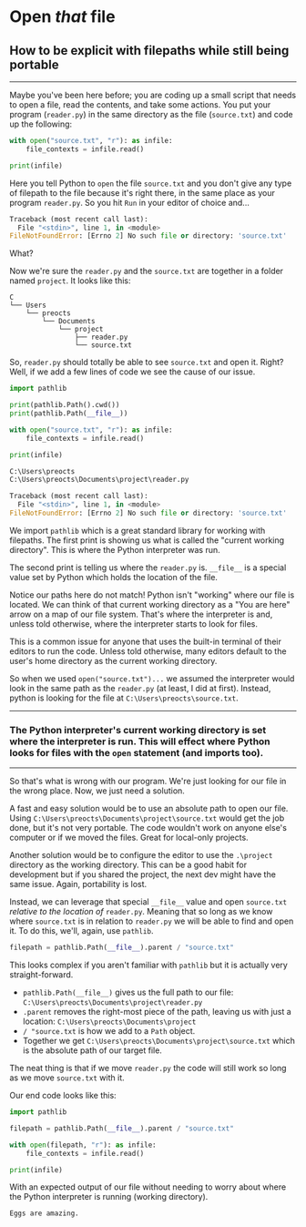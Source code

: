 # Open *that* file
## How to be explicit with filepaths while still being portable

---

Maybe you've been here before; you are coding up a small script that needs to open a file, read the contents, and take some actions.  You put your program (`reader.py`) in the same directory as the file (`source.txt`) and code up the following:

```py
with open("source.txt", "r"): as infile:
    file_contexts = infile.read()

print(infile)
```

Here you tell Python to `open` the file `source.txt` and you don't give any type of filepath to the file because it's right there, in the same place as your program `reader.py`.  So you hit `Run` in your editor of choice and...

```py
Traceback (most recent call last):
  File "<stdin>", line 1, in <module>
FileNotFoundError: [Errno 2] No such file or directory: 'source.txt'
```

What?

Now we're sure the `reader.py` and the `source.txt` are together in a folder named `project`.  It looks like this:

```
C
└── Users
    └── preocts
        └── Documents
            └── project
                ├── reader.py
                └── source.txt
```

So, `reader.py` should totally be able to see `source.txt` and open it. Right? Well, if we add a few lines of code we see the cause of our issue.

```py
import pathlib

print(pathlib.Path().cwd())
print(pathlib.Path(__file__))

with open("source.txt", "r"): as infile:
    file_contexts = infile.read()

print(infile)
```

```py
C:\Users\preocts
C:\Users\preocts\Documents\project\reader.py

Traceback (most recent call last):
  File "<stdin>", line 1, in <module>
FileNotFoundError: [Errno 2] No such file or directory: 'source.txt'
```

We import `pathlib` which is a great standard library for working with filepaths. The first print is showing us what is called the "current working directory".  This is where the Python interpreter was run.

The second print is telling us where the `reader.py` is. `__file__` is a special value set by Python which holds the location of the file.

Notice our paths here do not match! Python isn't "working" where our file is located. We can think of that current working directory as a "You are here" arrow on a map of our file system.  That's where the interpreter is and, unless told otherwise, where the interpreter starts to look for files.

This is a common issue for anyone that uses the built-in terminal of their editors to run the code.  Unless told otherwise, many editors default to the user's home directory as the current working directory.

So when we used `open("source.txt")...` we assumed the interpreter would look in the same path as the `reader.py` (at least, I did at first). Instead, python is looking for the file at `C:\Users\preocts\source.txt`.

---
### The Python interpreter's current working directory is set where the interpreter is run. This will effect where Python looks for files with the `open` statement (and imports too).
---

So that's what is wrong with our program. We're just looking for our file in the wrong place. Now, we just need a solution.

A fast and easy solution would be to use an absolute path to open our file. Using `C:\Users\preocts\Documents\project\source.txt` would get the job done, but it's not very portable. The code wouldn't work on anyone else's computer or if we moved the files. Great for local-only projects.

Another solution would be to configure the editor to use the `.\project` directory as the working directory. This can be a good habit for development but if you shared the project, the next dev might have the same issue. Again, portability is lost.

Instead, we can leverage that special `__file__` value and open `source.txt` *relative to the location of* `reader.py`. Meaning that so long as we know where `source.txt` is in relation to `reader.py` we will be able to find and open it. To do this, we'll, again, use `pathlib`.

```py
filepath = pathlib.Path(__file__).parent / "source.txt"
```

This looks complex if you aren't familiar with `pathlib` but it is actually very straight-forward.

- `pathlib.Path(__file__)` gives us the full path to our file: `C:\Users\preocts\Documents\project\reader.py`
- `.parent` removes the right-most piece of the path, leaving us with just a location: `C:\Users\preocts\Documents\project`
- `/ "source.txt` is how we add to a `Path` object.
- Together we get `C:\Users\preocts\Documents\project\source.txt` which is the absolute path of our target file.

The neat thing is that if we move `reader.py` the code will still work so long as we move `source.txt` with it.

Our end code looks like this:

```py
import pathlib

filepath = pathlib.Path(__file__).parent / "source.txt"

with open(filepath, "r"): as infile:
    file_contexts = infile.read()

print(infile)
```

With an expected output of our file without needing to worry about where the Python interpreter is running (working directory).

```
Eggs are amazing.
```
